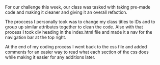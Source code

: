 For our challenge this week, our class was tasked with taking pre-made code and making it cleaner and giving it an overall refaction. 

The proccess I personally took was to change my class titles to IDs and to group up similar attributes together to clean the code. Also with that process I took div heading in the index.html file and made it a nav for the navigation bar at the top right.

At the end of my coding process I went back to the css file and added comments for an easier way to read what each section of the css does while making it easier for any additions later.
